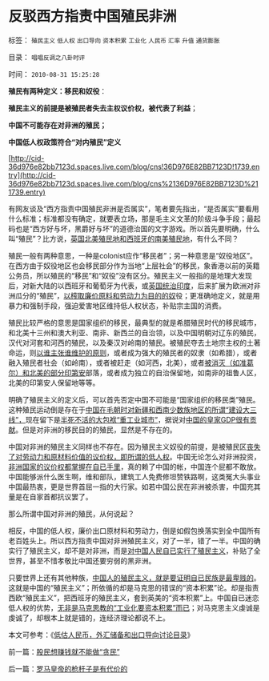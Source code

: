 # 反驳西方指责中国殖民非洲

标签： `殖民主义` `低人权` `出口导向` `资本积累` `工业化` `人民币` `汇率` `升值` `通货膨胀` 

目录： `唱唱反调之八卦时评`

时间： `2010-08-31 15:25:28`

**殖民有两种定义：移民和奴役**：

**殖民主义的前提是被殖民者失去主权议价权，被代表了利益**；

**中国不可能存在对非洲的殖民；**

**中国低人权政策符合“对内殖民”定义**

[http://cid-36d976e82bb7123d.spaces.live.com/blog/cns!36D976E82BB7123D!1739.entry](http://cid-36d976e82bb7123d.spaces.live.com/blog/cns%2136D976E82BB7123D%211739.entry)

有网友谈及“西方指责中国殖民非洲是否属实”，笔者要先指出，“是否属实”要看用什么标准；标准都没有确定，就要表立场，那是毛主义文革的阶级斗争手段；最起码也是“西方好与坏，黑爵好与坏”的道德治国的文字游戏。所以首先要明确，什么叫“殖民”？比方说，[英国北美殖民地和西班牙的南美殖民地](../../../2008/3/22/《爱国者》后谈北美独立战争的政治经济外交军事史.md)，有什么不同？

殖民一般有两种意思，一种是colonist应作“移民者”；另一种意思是“奴役地区”。在西方由于奴役地区也会移民部分作为当地“上层社会”的移民，象香港以前的英籍公务员，所以殖民的“移民”和“奴役”没有区分。殖民主义一般指的是地理大发现后，对新大陆的以西班牙和葡萄牙为代表，或[英国统治印度](../../../2008/12/20/英殖民帝国终结，是经济理由.md)，后来扩展为欧洲对非洲瓜分的“殖民”，[以榨取廉价原料和劳动力为目的的奴](../../../2010/4/23/每一个美元都滴着中国穷人奉献鲜血.md)役；更准确地定义，就是用暴力和强制手段，强迫爱害地区维持低人权状态，补贴宗主国的消费。

殖民比较严格的意思是国家组织的移民，最典型的就是希腊殖民时代的移民城市，和北美十三州和澳大利亚、南非、新西兰的自治领，以及中国明朝对辽东的殖民，汉代对河套和河西的殖民，以及秦汉对岭南的殖民。被殖民夺去土地宗主权的土著命运，则[以谁主张谁维护的原则](../../../2009/9/3/谁主张谁维护，妥协是实力平衡的结果.md)，或者成为强大的殖民者的奴隶（如希腊），或者融入殖民者社会（如岭南），或者被赶走（如河西，北美），或者[被消灭（如准葛尔）和北美的部分印第安](../../../2009/7/6/美国残酷屠杀印第安人的历史真相.md)部落，或者成为独立的自治保留地，如南非的祖鲁人区，北美的印第安人保留地等等。

明确了殖民主义的定义后，可以首先否定中国不可能是“国家组织的移民类”殖民。这种殖民运动倒是存在于[中国在毛朝时对新疆和西南少数族地区的所谓“建设大三线”，](../../../2009/10/16/人为的城市化和人为毁灭工商业城市.md)现在留下是[半死不活的大包袱“重工业城市”](../../../2007/11/18/绝症中的国企，人民币不升值，农民就太苦了.md)，据说对[中国的皇家GDP很有贡献](../../../2010/5/30/只有资本主义才存在社会保障.md)。但是对非洲的移民目的的殖民，显然是不存在的。

中国对非洲的殖民主义同样也不存在。因为殖民主义奴役的前提，是被殖民区[丧失了对劳动力和原材料价值的议价权，即所谓的低人权](../../../2010/6/7/“牛奶倒入大海”的积极意义.md)。中国无论怎么对非洲投资，[非洲国家的议价权都掌握在自已手里](../../../2009/9/9/人权是科斯交易成本理论的前提即议价权.md)，真的赖了中国的帐，中国连个屁都不敢放。中国能够派什么医生啊，维和部队，建筑工人免费修坦赞铁路啊，这类冤大头事业中国最热衷，更是世界首屈一指的大行家。如若中国公民在非洲被杀害，中国充其量是在自家首都抗议罢了。

那么所谓中国对非洲的殖民，从何说起？

相反，中国的低人权，廉价出口原材料和劳动力，倒是如假包换落实到全中国所有老百姓头上。所以西方指责中国对非洲殖民主义，对了一半，错了一半。中国的确实行了殖民主义，却不是对非洲，而是[对中国人民自已实行了殖民主义](../../../2007/8/27/中国社会利益大动脉出血.md)，补贴了全世界，甚至不惜孝敬比中国还要穷弱的黑非洲。

只要世界上还有其他种族，[中国人的殖民主义，就是要证明自已民族是最卑贱的](../../../2007/11/27/人民币如何升值？中国向世界廉价献血不可继续！.md)。这就是中国的“殖民主义”；所依循的却是马克思的错误的“资本积累”论。却是指责西欧“殖民主义”，把西班牙的殖民主义，套到英美的“资本积累”上。中国自已迷恋低人权的优势，[无非是马克思教的“工业化要资本积累”而已](../../../2010/8/27/罗马屯积金银制造通胀;300年货币崩溃只用了三年！.md)；对马克思主义虔诚是虔诚了，却根本上就是错的，连经济理论都说不上。

本文可参考：《[低估人民币，外汇储备和出口导向讨论目录](../../../2010/4/26/低估人民币，外汇储备和出口导向讨论目录.md)》



前一篇：[股民想赚钱就不能做“贪民”](../../../2010/8/31/股民想赚钱就不能做“贪民”.md)

后一篇：[罗马皇帝的枪杆子是有代价的](../../../2010/8/31/罗马皇帝的枪杆子是有代价的.md)